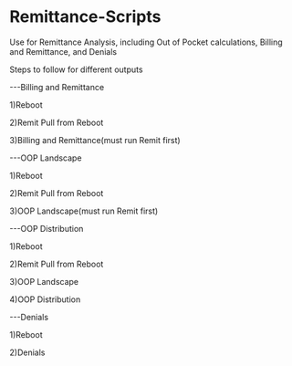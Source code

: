 # Remittance-Scripts
Use for Remittance Analysis, including Out of Pocket calculations, Billing and Remittance, and Denials

Steps to follow for different outputs

---Billing and Remittance

1)Reboot 

2)Remit Pull from Reboot

3)Billing and Remittance(must run Remit first)



---OOP Landscape

1)Reboot 

2)Remit Pull from Reboot

3)OOP Landscape(must run Remit first)



---OOP Distribution

1)Reboot 

2)Remit Pull from Reboot

3)OOP Landscape

4)OOP Distribution



---Denials

1)Reboot 

2)Denials
